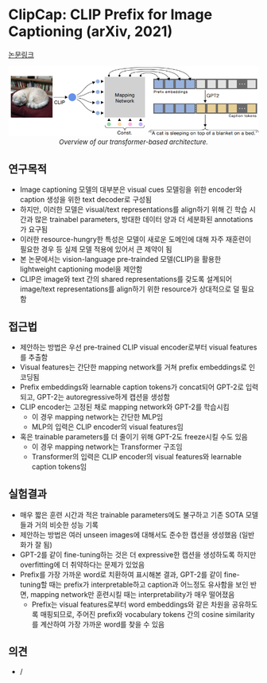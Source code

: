 # ClipCap: CLIP Prefix for Image Captioning (arXiv, 2021)

[논문링크](https://arxiv.org/abs/2111.09734)

<p align="center">
    <img width="600" alt='fig1' src="./img/28_01_01.png?raw=true"></br>
    <em><font size=2>Overview of our transformer-based architecture.</font></em>
</p>

## 연구목적
- Image captioning 모델의 대부분은 visual cues 모델링을 위한 encoder와 caption 생성을 위한 text decoder로 구성됨
- 하지만, 이러한 모델은 visual/text representations를 align하기 위해 긴 학습 시간과 많은 trainabel parameters, 방대한 데이터 양과 더 세분화된 annotations가 요구됨
- 이러한 resource-hungry한 특성은 모델이 새로운 도메인에 대해 자주 재훈련이 필요한 경우 등 실제 모델 적용에 있어서 큰 제약이 됨
- 본 논문에서는 vision-language pre-trainded 모델(CLIP)을 활용한 lightweight captioning model을 제안함
- CLIP은 image와 text 간의 shared representations를 갖도록 설계되어 image/text representations를 align하기 위한 resource가 상대적으로 덜 필요함

## 접근법
- 제안하는 방법은 우선 pre-trained CLIP visual encoder로부터 visual features를 추출함
- Visual features는 간단한 mapping network를 거쳐 prefix embeddings로 인코딩됨
- Prefix embeddings와 learnable caption tokens가 concat되어 GPT-2로 입력되고, GPT-2는 autoregressive하게 캡션을 생성함
- CLIP encoder는 고정된 채로 mapping network와 GPT-2를 학습시킴
  - 이 경우 mapping network는 간단한 MLP임
  - MLP의 입력은 CLIP encoder의 visual features임
- 혹은 trainable parameters를 더 줄이기 위해 GPT-2도 freeze시킬 수도 있음
  - 이 경우 mapping network는 Transformer 구조임
  - Transformer의 입력은 CLIP encoder의 visual features와 learnable caption tokens임

## 실험결과
- 매우 짧은 훈련 시간과 적은 trainable parameters에도 불구하고 기존 SOTA 모델들과 거의 비슷한 성능 기록
- 제안하는 방법은 여러 unseen images에 대해서도 준수한 캡션을 생성했음 (일반화가 잘 됨)
- GPT-2를 같이 fine-tuning하는 것은 더 expressive한 캡션을 생성하도록 하지만 overfitting에 더 취약하다는 문제가 있었음
- Prefix를 가장 가까운 word로 치환하여 표시해본 결과, GPT-2를 같이 fine-tuning할 때는 prefix가 interpretable하고 caption과 어느정도 유사함을 보인 반면, mapping network만 훈련시킬 때는 interpretability가 매우 떨어졌음
  - Prefix는 visual features로부터 word embeddings와 같은 차원을 공유하도록 매핑되므로, 주어진 prefix와 vocabulary tokens 간의 cosine similarity를 계산하여 가장 가까운 word를 찾을 수 있음

## 의견
- /